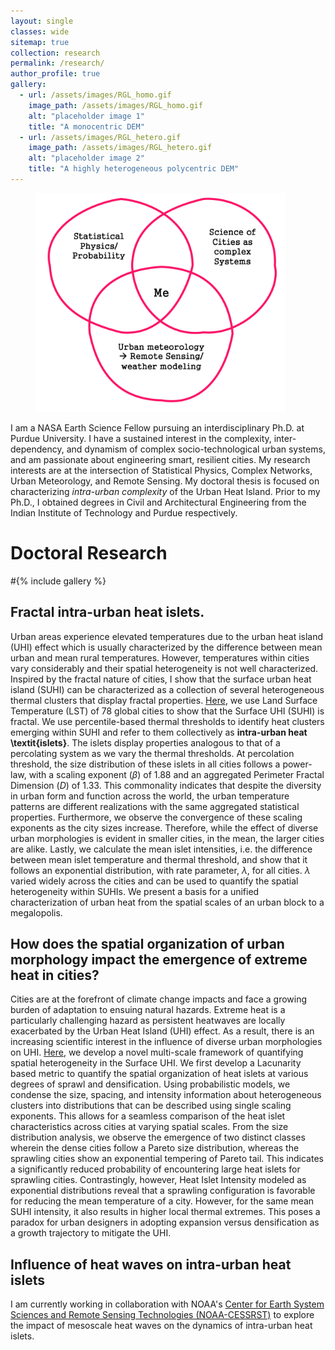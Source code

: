 ```yaml
---
layout: single
classes: wide
sitemap: true
collection: research
permalink: /research/
author_profile: true
gallery:
  - url: /assets/images/RGL_homo.gif
    image_path: /assets/images/RGL_homo.gif
    alt: "placeholder image 1"
    title: "A monocentric DEM"
  - url: /assets/images/RGL_hetero.gif
    image_path: /assets/images/RGL_hetero.gif
    alt: "placeholder image 2"
    title: "A highly heterogeneous polycentric DEM"
---
```



<figure style="width: 400px" class="align-right">
  <img src="/assets/images/Research-Venn-white.png" alt="Research Venn">
</figure>

I am a NASA Earth Science Fellow pursuing an interdisciplinary Ph.D. at Purdue University. I have a sustained interest in the complexity, inter-dependency, and dynamism of complex socio-technological urban systems, and am passionate about engineering smart, resilient cities. My research interests are at the intersection of Statistical Physics, Complex Networks, Urban Meteorology, and Remote Sensing. My doctoral thesis is focused on characterizing *intra-urban complexity* of the Urban Heat Island. Prior to my Ph.D., I obtained degrees in Civil and Architectural Engineering from the Indian Institute of Technology and Purdue respectively.


# Doctoral Research

#{% include gallery %}

## Fractal intra-urban heat islets.
Urban areas experience elevated temperatures due to the urban heat island (UHI) effect which is usually characterized by the difference between mean urban and mean rural temperatures. However, temperatures within cities vary considerably and their spatial heterogeneity is not well characterized. Inspired by the fractal nature of cities, I show that the surface urban heat island (SUHI) can be characterized as a collection of several heterogeneous thermal clusters that display fractal properties. [Here](https://eartharxiv.org/t9s3g/), we use Land Surface Temperature (LST) of 78 global cities to show that the Surface UHI (SUHI) is fractal. We use percentile-based thermal thresholds to identify heat clusters emerging within SUHI and refer to them collectively as **intra-urban heat \textit{islets}**. The islets display properties analogous to that of a percolating system as we vary the thermal thresholds. At percolation threshold, the size distribution of these islets in all cities follows a power-law, with a scaling exponent ($\beta$) of 1.88 and an aggregated Perimeter Fractal Dimension ($D$) of 1.33. This commonality indicates that despite the diversity in urban form and function across the world, the urban temperature patterns are different realizations with the same aggregated statistical properties. Furthermore, we observe the convergence of these scaling exponents as the city sizes increase. Therefore, while the effect of diverse urban morphologies is evident in smaller cities, in the mean, the larger cities are alike. Lastly, we calculate the mean islet intensities, i.e. the difference between mean islet temperature and thermal threshold, and show that it follows an exponential distribution, with rate parameter, $\lambda$, for all cities. $\lambda$ varied widely across the cities and can be used to quantify the spatial heterogeneity within SUHIs. We present a basis for a unified characterization of urban heat from the spatial scales of an urban block to a megalopolis.

## How does the spatial organization of urban morphology impact the emergence of extreme heat in cities?
Cities are at the forefront of climate change impacts and face a growing burden of adaptation to ensuing natural hazards. Extreme heat is a particularly challenging hazard as persistent heatwaves are locally exacerbated by the Urban Heat Island (UHI) effect. As a result, there is an increasing scientific interest in the influence of diverse urban morphologies on UHI. [Here](https://eartharxiv.org/gxj9m/), we develop a novel multi-scale framework of quantifying spatial heterogeneity in the Surface UHI. We first develop a Lacunarity based metric to quantify the spatial organization of heat islets at various degrees of sprawl and densification. Using probabilistic models, we condense the size, spacing, and intensity information about heterogeneous clusters into distributions that can be described using single scaling exponents. This allows for a seamless comparison of the heat islet characteristics across cities at varying spatial scales. From the size distribution analysis, we observe the emergence of two distinct classes wherein the dense cities follow a Pareto size distribution, whereas the sprawling cities show an exponential tempering of Pareto tail. This indicates a significantly reduced probability of encountering large heat islets for sprawling cities. Contrastingly, however, Heat Islet Intensity modeled as exponential distributions reveal that a sprawling configuration is favorable for reducing the mean temperature of a city. However, for the same mean SUHI intensity, it also results in higher local thermal extremes. This poses a paradox for urban designers in adopting expansion versus densification as a growth trajectory to mitigate the UHI.

## Influence of heat waves on intra-urban heat islets
I am currently working in collaboration with NOAA's [Center for Earth System Sciences and Remote Sensing Technologies (NOAA-CESSRST)](https://www.noaacrest.org/) to explore the impact of mesoscale heat waves on the dynamics of intra-urban heat islets.

<!--
# Master's Research

## Resilience Analysis of Climate Proofing strategies of cities.



<!--
This page is under construction
## Intra-urban heat islets

<figure style="width: 850px" class="align-center">
  <img src="/assets/images/World_Map.png" alt="">
</figure>

-->
